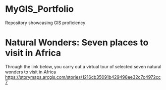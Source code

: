 # MyGIS_Portfolio
Repository showcasing GIS proficiency


# Natural Wonders: Seven places to visit in Africa
Through the link below, you carry out a virtual tour of selected seven natural wonders to visit in Africa
https://storymaps.arcgis.com/stories/1216cb35091b429498ee32c7c4972cc7
